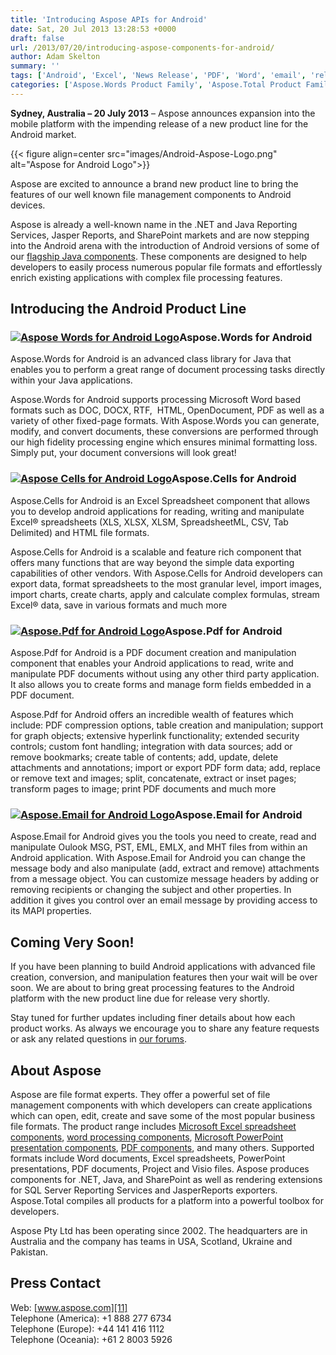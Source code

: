 ```yaml
---
title: 'Introducing Aspose APIs for Android'
date: Sat, 20 Jul 2013 13:28:53 +0000
draft: false
url: /2013/07/20/introducing-aspose-components-for-android/
author: Adam Skelton
summary: ''
tags: ['Android', 'Excel', 'News Release', 'PDF', 'Word', 'email', 'release']
categories: ['Aspose.Words Product Family', 'Aspose.Total Product Family', 'Aspose.PDF Product Family', 'Aspose.Cells Product Family', 'Aspose.Email Product Family']
---
```


**Sydney, Australia – 20 July 2013** – Aspose announces expansion into the mobile platform with the impending release of a new product line for the Android market.



{{< figure align=center src="images/Android-Aspose-Logo.png" alt="Aspose for Android Logo">}}


Aspose are excited to announce a brand new product line to bring the features of our well known file management components to Android devices.

Aspose is already a well-known name in the .NET and Java Reporting Services, Jasper Reports, and SharePoint markets and are now stepping into the Android arena with the introduction of Android versions of some of our [flagship Java components][1]. These components are designed to help developers to easily process numerous popular file formats and effortlessly enrich existing applications with complex file processing features.

## Introducing the Android Product Line

### [![Aspose Words for Android Logo][2]](https://blog.aspose.com/wp-content/uploads/sites/2/2013/07/asposeWords-logo.png)Aspose.Words for Android

Aspose.Words for Android is an advanced class library for Java that enables you to perform a great range of document processing tasks directly within your Java applications.

Aspose.Words for Android supports processing Microsoft Word based formats such as DOC, DOCX, RTF,  HTML, OpenDocument, PDF as well as a variety of other fixed-page formats. With Aspose.Words you can generate, modify, and convert documents, these conversions are performed through our high fidelity processing engine which ensures minimal formatting loss. Simply put, your document conversions will look great!

### [![Aspose Cells for Android Logo][3]](https://blog.aspose.com/wp-content/uploads/sites/2/2013/07/asposeCells-logo.png)Aspose.Cells for Android

Aspose.Cells for Android is an Excel Spreadsheet component that allows you to develop android applications for reading, writing and manipulate Excel® spreadsheets (XLS, XLSX, XLSM, SpreadsheetML, CSV, Tab Delimited) and HTML file formats.

Aspose.Cells for Android is a scalable and feature rich component that offers many functions that are way beyond the simple data exporting capabilities of other vendors. With Aspose.Cells for Android developers can export data, format spreadsheets to the most granular level, import images, import charts, create charts, apply and calculate complex formulas, stream Excel® data, save in various formats and much more

### [![Aspose.Pdf for Android Logo][4]](https://blog.aspose.com/wp-content/uploads/sites/2/2013/07/asposePdf-logo.png)Aspose.Pdf for Android

Aspose.Pdf for Android is a PDF document creation and manipulation component that enables your Android applications to read, write and manipulate PDF documents without using any other third party application. It also allows you to create forms and manage form fields embedded in a PDF document.

Aspose.Pdf for Android offers an incredible wealth of features which include: PDF compression options, table creation and manipulation; support for graph objects; extensive hyperlink functionality; extended security controls; custom font handling; integration with data sources; add or remove bookmarks; create table of contents; add, update, delete attachments and annotations; import or export PDF form data; add, replace or remove text and images; split, concatenate, extract or inset pages; transform pages to image; print PDF documents and much more

### [![Aspose.Email for Android Logo][5]](https://blog.aspose.com/wp-content/uploads/sites/2/2013/07/asposeEmail-for-Android.png)Aspose.Email for Android

Aspose.Email for Android gives you the tools you need to create, read and manipulate Oulook MSG, PST, EML, EMLX, and MHT files from within an Android application. With Aspose.Email for Android you can change the message body and also manipulate (add, extract and remove) attachments from a message object. You can customize message headers by adding or removing recipients or changing the subject and other properties. In addition it gives you control over an email message by providing access to its MAPI properties.

## Coming Very Soon!

If you have been planning to build Android applications with advanced file creation, conversion, and manipulation features then your wait will be over soon. We are about to bring great processing features to the Android platform with the new product line due for release very shortly.

Stay tuned for further updates including finer details about how each product works. As always we encourage you to share any feature requests or ask any related questions in [our forums][6].

## About Aspose

Aspose are file format experts. They offer a powerful set of file management components with which developers can create applications which can open, edit, create and save some of the most popular business file formats. The product range includes [Microsoft Excel spreadsheet components][7], [word processing components][8], [Microsoft PowerPoint presentation components][9], [PDF components][10], and many others. Supported formats include Word documents, Excel spreadsheets, PowerPoint presentations, PDF documents, Project and Visio files. Aspose produces components for .NET, Java, and SharePoint as well as rendering extensions for SQL Server Reporting Services and JasperReports exporters. Aspose.Total compiles all products for a platform into a powerful toolbox for developers.

Aspose Pty Ltd has been operating since 2002. The headquarters are in Australia and the company has teams in USA, Scotland, Ukraine and Pakistan.

## Press Contact

Web: [www.aspose.com][11]  
Telephone (America): +1 888 277 6734  
Telephone (Europe): +44 141 416 1112  
Telephone (Oceania): +61 2 8003 5926




[1]: https://products.aspose.com/total/java
[2]: https://blog.aspose.com/wp-content/uploads/sites/2/2013/07/asposeWords-logo.png "asposeWords-logo"
[3]: https://blog.aspose.com/wp-content/uploads/sites/2/2013/07/asposeCells-logo.png "asposeCells-logo"
[4]: https://blog.aspose.com/wp-content/uploads/sites/2/2013/07/asposePdf-logo.png "asposePdf-logo"
[5]: https://blog.aspose.com/wp-content/uploads/sites/2/2013/07/asposeEmail-for-Android.png "asposeEmail-for-Android"
[6]: http://forum.aspose.com
[7]: https://products.aspose.com/cells
[8]: https://products.aspose.com/words
[9]: https://products.aspose.com/slides
[10]: https://products.aspose.com/pdf
[11]: http://www.aspose.com/




